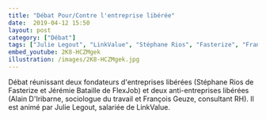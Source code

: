 ```yaml
---
title: "Débat Pour/Contre l'entreprise libérée"
date:  2019-04-12 15:50
layout: post
category: ["Débat"]
tags: ["Julie Legout", "LinkValue", "Stéphane Rios", "Fasterize", "François Geuze", "Jérémie Bataille", "FlexJob", "Alain d'Iribarne"]
embed_youtube: 2K8-HCZMgek
illustration: /images/2K8-HCZMgek.jpg
---
```

Débat réunissant deux fondateurs d'entreprises libérées (Stéphane Rios de Fasterize et Jérémie Bataille de FlexJob)  et deux anti-entreprises libérées (Alain D'Iribarne, sociologue du travail et François Geuze, consultant RH). Il est animé par Julie Legout, salariée de LinkValue.
